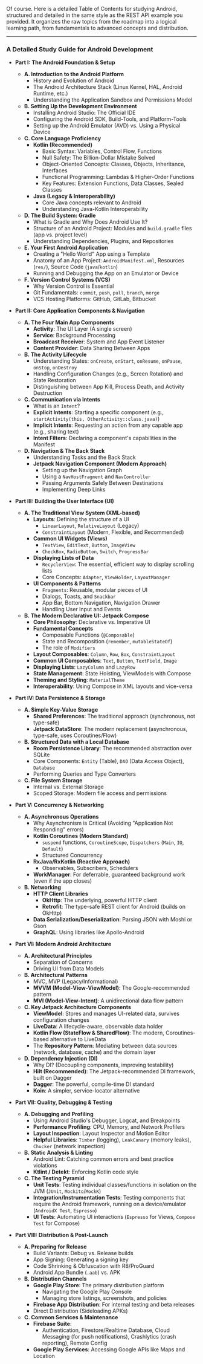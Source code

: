 Of course. Here is a detailed Table of Contents for studying Android, structured and detailed in the same style as the REST API example you provided. It organizes the raw topics from the roadmap into a logical learning path, from fundamentals to advanced concepts and distribution.

***

### A Detailed Study Guide for Android Development

*   **Part I: The Android Foundation & Setup**
    *   **A. Introduction to the Android Platform**
        *   History and Evolution of Android
        *   The Android Architecture Stack (Linux Kernel, HAL, Android Runtime, etc.)
        *   Understanding the Application Sandbox and Permissions Model
    *   **B. Setting Up the Development Environment**
        *   Installing Android Studio: The Official IDE
        *   Configuring the Android SDK, Build-Tools, and Platform-Tools
        *   Setting up the Android Emulator (AVD) vs. Using a Physical Device
    *   **C. Core Language Proficiency**
        *   **Kotlin (Recommended)**
            *   Basic Syntax: Variables, Control Flow, Functions
            *   Null Safety: The Billion-Dollar Mistake Solved
            *   Object-Oriented Concepts: Classes, Objects, Inheritance, Interfaces
            *   Functional Programming: Lambdas & Higher-Order Functions
            *   Key Features: Extension Functions, Data Classes, Sealed Classes
        *   **Java (Legacy & Interoperability)**
            *   Core Java concepts relevant to Android
            *   Understanding Java-Kotlin Interoperability
    *   **D. The Build System: Gradle**
        *   What is Gradle and Why Does Android Use It?
        *   Structure of an Android Project: Modules and `build.gradle` files (app vs. project level)
        *   Understanding Dependencies, Plugins, and Repositories
    *   **E. Your First Android Application**
        *   Creating a "Hello World" App using a Template
        *   Anatomy of an App Project: `AndroidManifest.xml`, Resources (`res/`), Source Code (`java`/`kotlin`)
        *   Running and Debugging the App on an Emulator or Device
    *   **F. Version Control Systems (VCS)**
        *   Why Version Control is Essential
        *   Git Fundamentals: `commit`, `push`, `pull`, `branch`, `merge`
        *   VCS Hosting Platforms: GitHub, GitLab, Bitbucket

*   **Part II: Core Application Components & Navigation**
    *   **A. The Four Main App Components**
        *   **Activity**: The UI Layer (A single screen)
        *   **Service**: Background Processing
        *   **Broadcast Receiver**: System and App Event Listener
        *   **Content Provider**: Data Sharing Between Apps
    *   **B. The Activity Lifecycle**
        *   Understanding States: `onCreate`, `onStart`, `onResume`, `onPause`, `onStop`, `onDestroy`
        *   Handling Configuration Changes (e.g., Screen Rotation) and State Restoration
        *   Distinguishing between App Kill, Process Death, and Activity Destruction
    *   **C. Communication via Intents**
        *   What is an `Intent`?
        *   **Explicit Intents**: Starting a specific component (e.g., `startActivity(this, OtherActivity::class.java)`)
        *   **Implicit Intents**: Requesting an action from any capable app (e.g., sharing text)
        *   **Intent Filters**: Declaring a component's capabilities in the Manifest
    *   **D. Navigation & The Back Stack**
        *   Understanding Tasks and the Back Stack
        *   **Jetpack Navigation Component (Modern Approach)**
            *   Setting up the Navigation Graph
            *   Using a `NavHostFragment` and `NavController`
            *   Passing Arguments Safely Between Destinations
            *   Implementing Deep Links

*   **Part III: Building the User Interface (UI)**
    *   **A. The Traditional View System (XML-based)**
        *   **Layouts**: Defining the structure of a UI
            *   `LinearLayout`, `RelativeLayout` (Legacy)
            *   `ConstraintLayout` (Modern, Flexible, and Recommended)
        *   **Common UI Widgets (Views)**
            *   `TextView`, `EditText`, `Button`, `ImageView`
            *   `CheckBox`, `RadioButton`, `Switch`, `ProgressBar`
        *   **Displaying Lists of Data**
            *   `RecyclerView`: The essential, efficient way to display scrolling lists
            *   Core Concepts: `Adapter`, `ViewHolder`, `LayoutManager`
        *   **UI Components & Patterns**
            *   `Fragments`: Reusable, modular pieces of UI
            *   Dialogs, Toasts, and `Snackbar`
            *   App Bar, Bottom Navigation, Navigation Drawer
            *   Handling User Input and Events
    *   **B. The Modern Declarative UI: Jetpack Compose**
        *   **Core Philosophy**: Declarative vs. Imperative UI
        *   **Fundamental Concepts**
            *   Composable Functions (`@Composable`)
            *   State and Recomposition (`remember`, `mutableStateOf`)
            *   The role of `Modifiers`
        *   **Layout Composables**: `Column`, `Row`, `Box`, `ConstraintLayout`
        *   **Common UI Composables**: `Text`, `Button`, `TextField`, `Image`
        *   **Displaying Lists**: `LazyColumn` and `LazyRow`
        *   **State Management**: State Hoisting, ViewModels with Compose
        *   **Theming and Styling**: `MaterialTheme`
        *   **Interoperability**: Using Compose in XML layouts and vice-versa
*   **Part IV: Data Persistence & Storage**
    *   **A. Simple Key-Value Storage**
        *   **Shared Preferences**: The traditional approach (synchronous, not type-safe)
        *   **Jetpack DataStore**: The modern replacement (asynchronous, type-safe, uses Coroutines/Flow)
    *   **B. Structured Data with a Local Database**
        *   **Room Persistence Library**: The recommended abstraction over SQLite
        *   Core Components: `Entity` (Table), `DAO` (Data Access Object), `Database`
        *   Performing Queries and Type Converters
    *   **C. File System Storage**
        *   Internal vs. External Storage
        *   Scoped Storage: Modern file access and permissions
*   **Part V: Concurrency & Networking**
    *   **A. Asynchronous Operations**
        *   Why Asynchronism is Critical (Avoiding "Application Not Responding" errors)
        *   **Kotlin Coroutines (Modern Standard)**
            *   `suspend` functions, `CoroutineScope`, `Dispatchers` (`Main`, `IO`, `Default`)
            *   Structured Concurrency
        *   **RxJava/RxKotlin (Reactive Approach)**
            *   Observables, Subscribers, Schedulers
        *   **WorkManager**: For deferrable, guaranteed background work (even if the app closes)
    *   **B. Networking**
        *   **HTTP Client Libraries**
            *   **OkHttp**: The underlying, powerful HTTP client
            *   **Retrofit**: The type-safe REST client for Android (builds on OkHttp)
        *   **Data Serialization/Deserialization**: Parsing JSON with Moshi or Gson
        *   **GraphQL**: Using libraries like Apollo-Android
*   **Part VI: Modern Android Architecture**
    *   **A. Architectural Principles**
        *   Separation of Concerns
        *   Driving UI from Data Models
    *   **B. Architectural Patterns**
        *   MVC, MVP (Legacy/Informational)
        *   **MVVM (Model-View-ViewModel)**: The Google-recommended pattern
        *   **MVI (Model-View-Intent)**: A unidirectional data flow pattern
    *   **C. Key Jetpack Architecture Components**
        *   **ViewModel**: Stores and manages UI-related data, survives configuration changes
        *   **LiveData**: A lifecycle-aware, observable data holder
        *   **Kotlin Flow (StateFlow & SharedFlow)**: The modern, Coroutines-based alternative to LiveData
        *   The **Repository Pattern**: Mediating between data sources (network, database, cache) and the domain layer
    *   **D. Dependency Injection (DI)**
        *   Why DI? (Decoupling components, improving testability)
        *   **Hilt (Recommended)**: The Jetpack-recommended DI framework, built on Dagger
        *   **Dagger**: The powerful, compile-time DI standard
        *   **Koin**: A simpler, service-locator alternative
*   **Part VII: Quality, Debugging & Testing**
    *   **A. Debugging and Profiling**
        *   Using Android Studio's Debugger, Logcat, and Breakpoints
        *   **Performance Profiling**: CPU, Memory, and Network Profilers
        *   **Layout Inspection**: Layout Inspector and Motion Editor
        *   **Helpful Libraries**: `Timber` (logging), `LeakCanary` (memory leaks), `Chucker` (network inspection)
    *   **B. Static Analysis & Linting**
        *   Android Lint: Catching common errors and best practice violations
        *   **Ktlint / Detekt**: Enforcing Kotlin code style
    *   **C. The Testing Pyramid**
        *   **Unit Tests**: Testing individual classes/functions in isolation on the JVM (`JUnit`, `Mockito`/`MockK`)
        *   **Integration/Instrumentation Tests**: Testing components that require the Android framework, running on a device/emulator (`AndroidX Test`, `Espresso`)
        *   **UI Tests**: Automating UI interactions (`Espresso` for Views, `Compose Test` for Compose)
*   **Part VIII: Distribution & Post-Launch**
    *   **A. Preparing for Release**
        *   Build Variants: Debug vs. Release builds
        *   App Signing: Generating a signing key
        *   Code Shrinking & Obfuscation with R8/ProGuard
        *   Android App Bundle (`.aab`) vs. APK
    *   **B. Distribution Channels**
        *   **Google Play Store**: The primary distribution platform
            *   Navigating the Google Play Console
            *   Managing store listings, screenshots, and policies
        *   **Firebase App Distribution**: For internal testing and beta releases
        *   Direct Distribution (Sideloading APKs)
    *   **C. Common Services & Maintenance**
        *   **Firebase Suite**:
            *   Authentication, Firestore/Realtime Database, Cloud Messaging (for push notifications), Crashlytics (crash reporting), Remote Config
        *   **Google Play Services**: Accessing Google APIs like Maps and Location